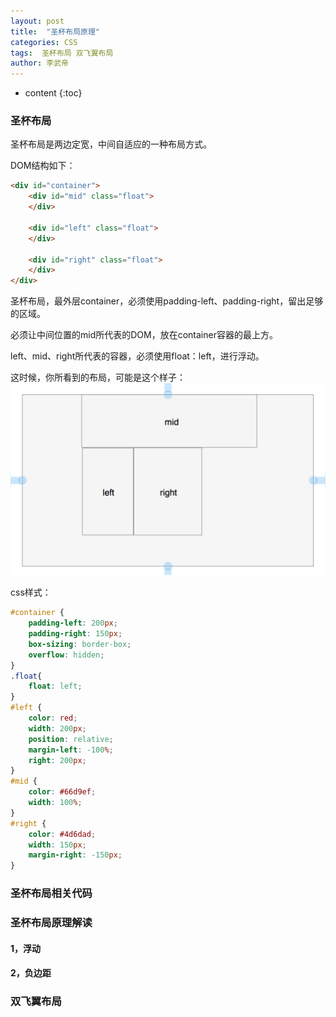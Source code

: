 ```yaml
---
layout: post
title:  "圣杯布局原理"
categories: CSS
tags:  圣杯布局 双飞翼布局  
author: 李武帝
---
```


* content
{:toc}

### 圣杯布局

圣杯布局是两边定宽，中间自适应的一种布局方式。

DOM结构如下：
```html
<div id="container">
    <div id="mid" class="float">
    </div>
    
    <div id="left" class="float">
    </div>
    
    <div id="right" class="float">
    </div>
</div>
```

圣杯布局，最外层container，必须使用padding-left、padding-right，留出足够的区域。

必须让中间位置的mid所代表的DOM，放在container容器的最上方。

left、mid、right所代表的容器，必须使用float：left，进行浮动。

这时候，你所看到的布局，可能是这个样子：
![Image text](https://github.com/full-stack-developer-paradise/full-stack-developer-paradise.github.io/blob/master/images/1565895256797.jpg)

css样式：
```css
#container {
    padding-left: 200px;
    padding-right: 150px;
    box-sizing: border-box;
    overflow: hidden;
}
.float{
    float: left;
}
#left {
    color: red;
    width: 200px;
    position: relative;
    margin-left: -100%;
    right: 200px;
}
#mid {
    color: #66d9ef;
    width: 100%;
}
#right {
    color: #4d6dad;
    width: 150px;
    margin-right: -150px;
}
```

### 圣杯布局相关代码

### 圣杯布局原理解读

#### 1，浮动

#### 2，负边距

### 双飞翼布局
